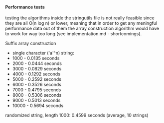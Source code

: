 
#### Performance tests

testing the algorithms inside the stringutils file is not really feasible since they are all O(n log n) or lower, meaning that in order to get any meningful performance data out of them the array construction algorithm would have to work for way too long (see implementation.md - shortcomings).

Suffix array construction
- single character ('a'^n) string:
- 1000  - 0.0135 seconds
- 2000  - 0.0444 seconds
- 3000  - 0.0829 seconds
- 4000  - 0.1292 seconds
- 5000  - 0.2592 seconds
- 6000  - 0.3526 seconds
- 7000  - 0.4795 seconds
- 8000  - 0.5306 seconds
- 9000  - 0.5013 seconds
- 10000 - 0.5694 seconds

randomized string, length 1000: 0.4599 seconds (average, 10 strings)

